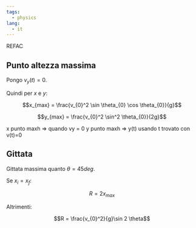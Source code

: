 ```yaml
---
tags:
  - physics
lang:
  - it
---
```

REFAC
## Punto altezza massima

Pongo $v_{y}(t) = 0$.

Quindi per $x$ e $y$:

$$x_{max} = \frac{v_{0}^2 \sin \theta_{0} \cos \theta_{0}}{g}$$

$$y_{max} = \frac{v_{0}^2 \sin^2 \theta_{0}}{2g}$$

x punto maxh => quando vy = 0
y punto maxh => y(t) usando t trovato con v(t)=0

## Gittata

Gittata massima quanto $\theta = 45deg$.

Se $x_i = x_f$:

$$R = 2x_{max}$$

Altrimenti:

$$R = \frac{v_{0}^2}{g}\sin 2 \theta$$

